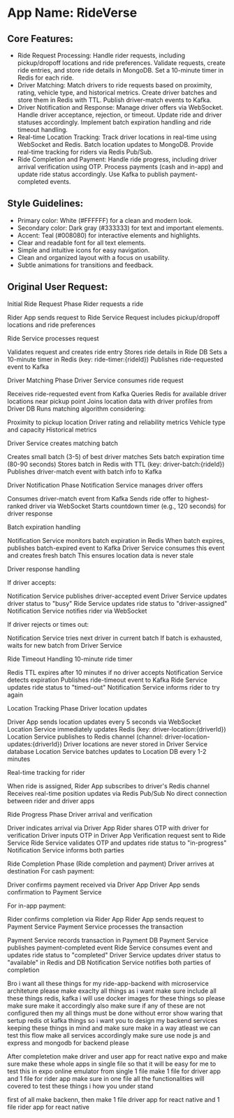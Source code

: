 # **App Name**: RideVerse

## Core Features:

- Ride Request Processing: Handle rider requests, including pickup/dropoff locations and ride preferences. Validate requests, create ride entries, and store ride details in MongoDB. Set a 10-minute timer in Redis for each ride.
- Driver Matching: Match drivers to ride requests based on proximity, rating, vehicle type, and historical metrics. Create driver batches and store them in Redis with TTL. Publish driver-match events to Kafka.
- Driver Notification and Response: Manage driver offers via WebSocket. Handle driver acceptance, rejection, or timeout. Update ride and driver statuses accordingly. Implement batch expiration handling and ride timeout handling.
- Real-time Location Tracking: Track driver locations in real-time using WebSocket and Redis. Batch location updates to MongoDB. Provide real-time tracking for riders via Redis Pub/Sub.
- Ride Completion and Payment: Handle ride progress, including driver arrival verification using OTP. Process payments (cash and in-app) and update ride status accordingly. Use Kafka to publish payment-completed events.

## Style Guidelines:

- Primary color: White (#FFFFFF) for a clean and modern look.
- Secondary color: Dark gray (#333333) for text and important elements.
- Accent: Teal (#008080) for interactive elements and highlights.
- Clear and readable font for all text elements.
- Simple and intuitive icons for easy navigation.
- Clean and organized layout with a focus on usability.
- Subtle animations for transitions and feedback.

## Original User Request:
Initial Ride Request Phase
Rider requests a ride

Rider App sends request to Ride Service Request includes pickup/dropoff locations and ride preferences

Ride Service processes request

Validates request and creates ride entry Stores ride details in Ride DB Sets a 10-minute timer in Redis (key: ride-timer:{rideId}) Publishes ride-requested event to Kafka

Driver Matching Phase
Driver Service consumes ride request

Receives ride-requested event from Kafka Queries Redis for available driver locations near pickup point Joins location data with driver profiles from Driver DB Runs matching algorithm considering:

Proximity to pickup location Driver rating and reliability metrics Vehicle type and capacity Historical metrics

Driver Service creates matching batch

Creates small batch (3-5) of best driver matches Sets batch expiration time (80-90 seconds) Stores batch in Redis with TTL (key: driver-batch:{rideId}) Publishes driver-match event with batch info to Kafka

Driver Notification Phase
Notification Service manages driver offers

Consumes driver-match event from Kafka Sends ride offer to highest-ranked driver via WebSocket Starts countdown timer (e.g., 120 seconds) for driver response

Batch expiration handling

Notification Service monitors batch expiration in Redis When batch expires, publishes batch-expired event to Kafka Driver Service consumes this event and creates fresh batch This ensures location data is never stale

Driver response handling

If driver accepts:

Notification Service publishes driver-accepted event Driver Service updates driver status to "busy" Ride Service updates ride status to "driver-assigned" Notification Service notifies rider via WebSocket

If driver rejects or times out:

Notification Service tries next driver in current batch If batch is exhausted, waits for new batch from Driver Service

Ride Timeout Handling
10-minute ride timer

Redis TTL expires after 10 minutes if no driver accepts Notification Service detects expiration Publishes ride-timeout event to Kafka Ride Service updates ride status to "timed-out" Notification Service informs rider to try again

Location Tracking Phase
Driver location updates

Driver App sends location updates every 5 seconds via WebSocket Location Service immediately updates Redis (key: driver-location:{driverId}) Location Service publishes to Redis channel (channel: driver-location-updates:{driverId}) Driver locations are never stored in Driver Service database Location Service batches updates to Location DB every 1-2 minutes

Real-time tracking for rider

When ride is assigned, Rider App subscribes to driver's Redis channel Receives real-time position updates via Redis Pub/Sub No direct connection between rider and driver apps

Ride Progress Phase
Driver arrival and verification

Driver indicates arrival via Driver App Rider shares OTP with driver for verification Driver inputs OTP in Driver App Verification request sent to Ride Service Ride Service validates OTP and updates ride status to "in-progress" Notification Service informs both parties

Ride Completion Phase (Ride completion and payment)
Driver arrives at destination For cash payment:

Driver confirms payment received via Driver App Driver App sends confirmation to Payment Service

For in-app payment:

Rider confirms completion via Rider App Rider App sends request to Payment Service Payment Service processes the transaction

Payment Service records transaction in Payment DB Payment Service publishes payment-completed event Ride Service consumes event and updates ride status to "completed" Driver Service updates driver status to "available" in Redis and DB Notification Service notifies both parties of completion

Bro i want all these things for my ride-app-backend with microservice architeture please make exaclty all things as i want make sure include all these things redis, kafka i will use docker images for these things so please make sure make it accordingly also make sure if any of these are not configured then my all things must be done without error show waring that sertup redis ot kafka things so i want you to design my backend services keeping these things in mind and make sure make in a way atleast we can test this flow make all services accordingly make sure use node js and express and mongodb for backend please

After completetion make driver and user app for react native expo and make sure make these whole apps in single file so that it will be easy for me to test this in expo online emulator from single 1 file make 1 file for driver app and 1 file for rider app make sure in one file all the functionalities will covered to test these things i how you under stand

first of all make backenn, then make 1 file driver app for react native and 1 file rider app for react native
  